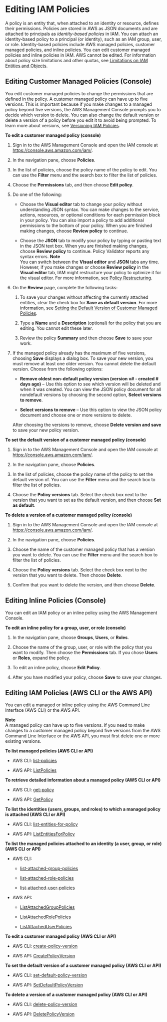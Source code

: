 # Editing IAM Policies<a name="access_policies_manage-edit"></a>

A policy is an entity that, when attached to an identity or resource, defines their permissions\. Policies are stored in AWS as JSON documents and are attached to principals as *identity\-based policies* in IAM\. You can attach an identity\-based policy to a principal \(or identity\), such as an IAM group, user, or role\. Identity\-based policies include AWS managed policies, customer managed policies, and inline policies\. You can edit customer managed policies and inline policies in IAM\. AWS cannot be edited\. For information about policy size limitations and other quotas, see [Limitations on IAM Entities and Objects](reference_iam-limits.md)\.

## Editing Customer Managed Policies \(Console\)<a name="edit-managed-policy-console"></a>

You edit customer managed policies to change the permissions that are defined in the policy\. A customer managed policy can have up to five versions\. This is important because if you make changes to a managed policy beyond five versions, the AWS Management Console prompts you to decide which version to delete\. You can also change the default version or delete a version of a policy before you edit it to avoid being prompted\. To learn more about versions, see [Versioning IAM Policies](access_policies_managed-versioning.md)\.

**To edit a customer managed policy \(console\)**

1. Sign in to the AWS Management Console and open the IAM console at [https://console\.aws\.amazon\.com/iam/](https://console.aws.amazon.com/iam/)\.

1. In the navigation pane, choose **Policies**\.

1. In the list of policies, choose the policy name of the policy to edit\. You can use the **Filter** menu and the search box to filter the list of policies\.

1. Choose the **Permissions** tab, and then choose **Edit policy**\. 

1. Do one of the following:

   + Choose the **Visual editor** tab to change your policy without understanding JSON syntax\. You can make changes to the service, actions, resources, or optional conditions for each permission block in your policy\. You can also import a policy to add additional permissions to the bottom of your policy\. When you are finished making changes, choose **Review policy** to continue\.

   + Choose the **JSON** tab to modify your policy by typing or pasting text in the JSON text box\. When you are finished making changes, choose **Review policy** to continue\. Policy Validator reports any syntax errors\.
**Note**  
You can switch between the **Visual editor** and **JSON** tabs any time\. However, if you make changes or choose **Review policy** in the **Visual editor** tab, IAM might restructure your policy to optimize it for the visual editor\. For more information, see [Policy Restructuring](troubleshoot_policies.md#troubleshoot_viseditor-restructure)\.

1. On the **Review** page, complete the following tasks:

   1. To save your changes without affecting the currently attached entities, clear the check box for **Save as default version**\. For more information, see [Setting the Default Version of Customer Managed Policies](access_policies_managed-versioning.md#default-version)\.

   1. Type a **Name** and a **Description** \(optional\) for the policy that you are editing\. You cannot edit these later\.

   1. Review the policy **Summary** and then choose **Save** to save your work\.

1. If the managed policy already has the maximum of five versions, choosing **Save** displays a dialog box\. To save your new version, you must remove at least one older version\. You cannot delete the default version\. Choose from the following options:

   + **Remove oldest non\-default policy version \(version v\# \- created \# days ago\)** – Use this option to see which version will be deleted and when it was created\. You can view the JSON policy document for all nondefault versions by choosing the second option, **Select versions to remove**\. 

   + **Select versions to remove** – Use this option to view the JSON policy document and choose one or more versions to delete\.

   After choosing the versions to remove, choose **Delete version and save** to save your new policy version\.

**To set the default version of a customer managed policy \(console\)**

1. Sign in to the AWS Management Console and open the IAM console at [https://console\.aws\.amazon\.com/iam/](https://console.aws.amazon.com/iam/)\.

1. In the navigation pane, choose **Policies**\.

1. In the list of policies, choose the policy name of the policy to set the default version of\. You can use the **Filter** menu and the search box to filter the list of policies\.

1. Choose the **Policy versions** tab\. Select the check box next to the version that you want to set as the default version, and then choose **Set as default**\.

**To delete a version of a customer managed policy \(console\)**

1. Sign in to the AWS Management Console and open the IAM console at [https://console\.aws\.amazon\.com/iam/](https://console.aws.amazon.com/iam/)\.

1. In the navigation pane, choose **Policies**\.

1. Choose the name of the customer managed policy that has a version you want to delete\. You can use the **Filter** menu and the search box to filter the list of policies\.

1. Choose the **Policy versions** tab\. Select the check box next to the version that you want to delete\. Then choose **Delete**\.

1. Confirm that you want to delete the version, and then choose **Delete**\.

## Editing Inline Policies \(Console\)<a name="edit-inline-policy-console"></a>

You can edit an IAM policy or an inline policy using the AWS Management Console\.

**To edit an inline policy for a group, user, or role \(console\)**

1. In the navigation pane, choose **Groups**, **Users**, or **Roles**\.

1. Choose the name of the group, user, or role with the policy that you want to modify\. Then choose the **Permissions** tab\. If you chose **Users** or **Roles**, expand the policy\.

1. To edit an inline policy, choose **Edit Policy**\. 

1. After you have modified your policy, choose **Save** to save your changes\.

## Editing IAM Policies \(AWS CLI or the AWS API\)<a name="edit-policies-cli-api"></a>

You can edit a managed or inline policy using the AWS Command Line Interface \(AWS CLI\) or the AWS API\.

**Note**  
A managed policy can have up to five versions\. If you need to make changes to a customer managed policy beyond five versions from the AWS Command Line Interface or the AWS API, you must first delete one or more existing versions\.

**To list managed policies \(AWS CLI or API\)**

+ AWS CLI: [list\-policies](http://docs.aws.amazon.com/cli/latest/reference/iam/list-policies.html)

+ AWS API: [ListPolicies](http://docs.aws.amazon.com/IAM/latest/APIReference/API_ListPolicies.html)

**To retrieve detailed information about a managed policy \(AWS CLI or API\)**

+ AWS CLI: [get\-policy](http://docs.aws.amazon.com/cli/latest/reference/iam/get-policy.html)

+ AWS API: [GetPolicy](http://docs.aws.amazon.com/IAM/latest/APIReference/API_GetPolicy.html)

**To list the identities \(users, groups, and roles\) to which a managed policy is attached \(AWS CLI or API\)**

+ AWS CLI: [list\-entities\-for\-policy](http://docs.aws.amazon.com/cli/latest/reference/iam/list-entities-for-policy.html)

+ AWS API: [ListEntitiesForPolicy](http://docs.aws.amazon.com/IAM/latest/APIReference/API_ListEntitiesForPolicy.html)

**To list the managed policies attached to an identity \(a user, group, or role\) \(AWS CLI or API\)**

+ AWS CLI: 

  + [list\-attached\-group\-policies](http://docs.aws.amazon.com/cli/latest/reference/iam/list-attached-group-policies.html)

  + [list\-attached\-role\-policies](http://docs.aws.amazon.com/cli/latest/reference/iam/list-attached-role-policies.html)

  + [list\-attached\-user\-policies](http://docs.aws.amazon.com/cli/latest/reference/iam/list-attached-user-policies.html)

+ AWS API: 

  + [ListAttachedGroupPolicies](http://docs.aws.amazon.com/IAM/latest/APIReference/API_ListAttachedGroupPolicies.html)

  + [ListAttachedRolePolicies](http://docs.aws.amazon.com/IAM/latest/APIReference/API_ListAttachedRolePolicies.html)

  + [ListAttachedUserPolicies](http://docs.aws.amazon.com/IAM/latest/APIReference/API_ListAttachedUserPolicies.html)

**To edit a customer managed policy \(AWS CLI or API\)**

+ AWS CLI: [create\-policy\-version](http://docs.aws.amazon.com/cli/latest/reference/iam/create-policy-version.html)

+ AWS API: [CreatePolicyVersion](http://docs.aws.amazon.com/IAM/latest/APIReference/API_CreatePolicyVersion.html)

**To set the default version of a customer managed policy \(AWS CLI or API\)**

+ AWS CLI: [set\-default\-policy\-version](http://docs.aws.amazon.com/cli/latest/reference/iam/set-default-policy-version.html)

+ AWS API: [SetDefaultPolicyVersion](http://docs.aws.amazon.com/IAM/latest/APIReference/API_SetDefaultPolicyVersion.html)

**To delete a version of a customer managed policy \(AWS CLI or API\)**

+ AWS CLI: [delete\-policy\-version](http://docs.aws.amazon.com/cli/latest/reference/iam/delete-policy-version.html)

+ AWS API: [DeletePolicyVersion](http://docs.aws.amazon.com/IAM/latest/APIReference/API_DeletePolicyVersion.html)